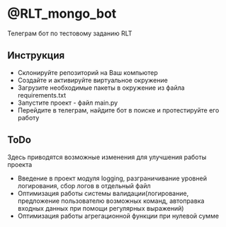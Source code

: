# @RLT_mongo_bot
Телеграм бот по тестовому заданию RLT

## Инструкция
- Склонируйте репозиторий на Ваш компьютер
- Создайте и активируйте виртуальное окружение
- Загрузите необходимые пакеты в окружение из файла requirements.txt
- Запустите проект - файл main.py
- Перейдите в телеграм, найдите бот в поиске и протестируйте его работу

## ToDo
Здесь приводятся возможные изменения для улучшения работы проекта

- Введение в проект модуля logging, разграничивание уровней логирования, сбор логов в отдельный файл
- Оптимизация работы системы валидации(логирование, предложение пользователю возможных команд, автоправка входных данных при помощи регулярных выражений)
- Оптимизация работы агрегационной функции при нулевой сумме
